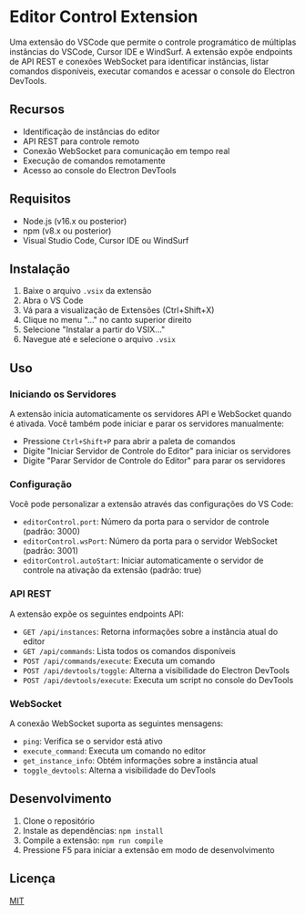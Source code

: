 # Editor Control Extension

Uma extensão do VSCode que permite o controle programático de múltiplas instâncias do VSCode, Cursor IDE e WindSurf. A extensão expõe endpoints de API REST e conexões WebSocket para identificar instâncias, listar comandos disponíveis, executar comandos e acessar o console do Electron DevTools.

## Recursos

- Identificação de instâncias do editor
- API REST para controle remoto
- Conexão WebSocket para comunicação em tempo real
- Execução de comandos remotamente
- Acesso ao console do Electron DevTools

## Requisitos

- Node.js (v16.x ou posterior)
- npm (v8.x ou posterior)
- Visual Studio Code, Cursor IDE ou WindSurf

## Instalação

1. Baixe o arquivo `.vsix` da extensão
2. Abra o VS Code
3. Vá para a visualização de Extensões (Ctrl+Shift+X)
4. Clique no menu "..." no canto superior direito
5. Selecione "Instalar a partir do VSIX..."
6. Navegue até e selecione o arquivo `.vsix`

## Uso

### Iniciando os Servidores

A extensão inicia automaticamente os servidores API e WebSocket quando é ativada. Você também pode iniciar e parar os servidores manualmente:

- Pressione `Ctrl+Shift+P` para abrir a paleta de comandos
- Digite "Iniciar Servidor de Controle do Editor" para iniciar os servidores
- Digite "Parar Servidor de Controle do Editor" para parar os servidores

### Configuração

Você pode personalizar a extensão através das configurações do VS Code:

- `editorControl.port`: Número da porta para o servidor de controle (padrão: 3000)
- `editorControl.wsPort`: Número da porta para o servidor WebSocket (padrão: 3001)
- `editorControl.autoStart`: Iniciar automaticamente o servidor de controle na ativação da extensão (padrão: true)

### API REST

A extensão expõe os seguintes endpoints API:

- `GET /api/instances`: Retorna informações sobre a instância atual do editor
- `GET /api/commands`: Lista todos os comandos disponíveis
- `POST /api/commands/execute`: Executa um comando
- `POST /api/devtools/toggle`: Alterna a visibilidade do Electron DevTools
- `POST /api/devtools/execute`: Executa um script no console do DevTools

### WebSocket

A conexão WebSocket suporta as seguintes mensagens:

- `ping`: Verifica se o servidor está ativo
- `execute_command`: Executa um comando no editor
- `get_instance_info`: Obtém informações sobre a instância atual
- `toggle_devtools`: Alterna a visibilidade do DevTools

## Desenvolvimento

1. Clone o repositório
2. Instale as dependências: `npm install`
3. Compile a extensão: `npm run compile`
4. Pressione F5 para iniciar a extensão em modo de desenvolvimento

## Licença

[MIT](LICENSE)